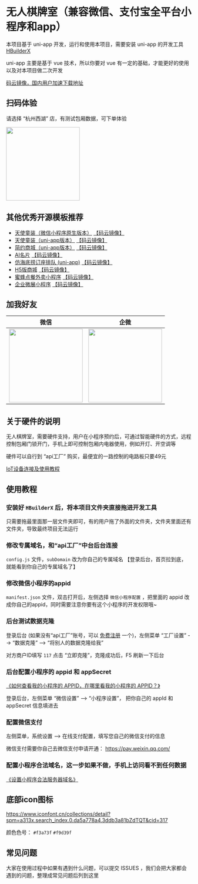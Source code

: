 # 无人棋牌室（兼容微信、支付宝全平台小程序和app）

本项目基于 uni-app 开发，运行和使用本项目，需要安装 uni-app 的开发工具 [HBuilderX](https://hx.dcloud.net.cn/Tutorial/install/windows)

uni-app 主要是基于 vue 技术，所以你要对 vue 有一定的基础，才能更好的使用以及对本项目做二次开发

[码云镜像，国内用户加速下载地址](https://gitee.com/javazj/wurenqipai)

## 扫码体验

请选择 “杭州西湖” 店，有测试包厢数据，可下单体验

<img src="https://dcdn.it120.cc/2023/10/08/b44c0900-bd54-4251-b0a8-0648e772b487.jpg" width="200px">

## 其他优秀开源模板推荐
- [天使童装（微信小程序原生版本）](https://github.com/EastWorld/wechat-app-mall) [【码云镜像】](https://gitee.com/javazj/wechat-app-mall)
- [天使童装（uni-app版本）](https://github.com/gooking/uni-app-mall) [【码云镜像】](https://gitee.com/javazj/uni-app-mall)
- [简约商城（uni-app版本）](https://github.com/gooking/uni-app--mini-mall) [【码云镜像】](https://gitee.com/javazj/uni-app--mini-mall)
- [AI名片](https://github.com/gooking/visitingCard) [【码云镜像】](https://gitee.com/javazj/visitingCard)
- [仿海底捞订座排队 (uni-app)](https://github.com/gooking/dingzuopaidui) [【码云镜像】](https://gitee.com/javazj/dingzuopaidui)
- [H5版商城](https://github.com/gooking/vueMinishop) [【码云镜像】](https://gitee.com/javazj/vueMinishop)
- [蜜蜂点餐外卖小程序](https://github.com/woniudiancang/bee) [【码云镜像】](https://gitee.com/woniudiancang/bee)
- [企业微展小程序](https://github.com/gooking/qiyeweizan) [【码云镜像】](https://gitee.com/javazj/qiyeweizan)

## 加我好友

| 微信 | 企微 |
| :------: | :------: |
| <img src="https://dcdn.it120.cc/2021/09/13/61a80363-9085-4a10-9447-e276a3d40ab3.jpeg" width="200px"> | <img src="https://dcdn.it120.cc/2023/08/19/d834dda1-b618-4a82-818d-05cd13fedddd.png" width="200px"> |

## 关于硬件的说明

无人棋牌室，需要硬件支持，用户在小程序预约后，可通过智能硬件的方式，远程控制包厢门锁开门，手机上即可控制包厢内电器使用，例如开灯、开空调等

硬件可以自行到 “api工厂” 购买，最便宜的一路控制的电路板只要49元

[IoT设备连接及使用教程](https://www.yuque.com/apifm/doc/yzrzn79c61h092vi)

## 使用教程

### 安装好 `HBuilderX` 后，将本项目文件夹直接拖进开发工具
只需要拖最里面那一层文件夹即可，有的用户拖了外面的文件夹，文件夹里面还有文件夹，导致最终项目无法运行
### 修改专属域名，和“api工厂”中台后台连接
`config.js` 文件，`subDomain` 改为你自己的专属域名 【登录后台，首页拉到底，就能看到你自己的专属域名了】
### 修改微信小程序的appid
`manifest.json` 文件，双击打开后，左侧选择 `微信小程序配置` ，把里面的 appid 改成你自己的appid，同时需要注意你要有这个小程序的开发权限哦~

### 后台测试数据克隆

登录后台 (如果没有“api工厂”账号，可以 [免费注册](https://admin.it120.cc/) 一个)，左侧菜单 “工厂设置” --> “数据克隆” --> “将别人的数据克隆给我”

对方商户ID填写 `117` 点击 “立即克隆”，克隆成功后，F5 刷新一下后台

### 后台配置小程序的 appid 和 appSecret

[《如何查看我的小程序的 APPID，在哪里看我的小程序的 APPID？》](https://jingyan.baidu.com/article/642c9d340305e3644a46f795.html)

登录后台，左侧菜单 “微信设置” --> “小程序设置”， 把你自己的 appId 和 appSecret 信息填进去

### 配置微信支付

左侧菜单，系统设置 -->  在线支付配置，填写您自己的微信支付的信息

微信支付需要你自己去微信支付申请开通： https://pay.weixin.qq.com/

### 配置小程序合法域名，这一步如果不做，手机上访问看不到任何数据

[《设置小程序合法服务器域名》](https://www.yuque.com/apifm/doc/tvpou9)

## 底部icon图标

https://www.iconfont.cn/collections/detail?spm=a313x.search_index.0.da5a778a4.3ddb3a81bZdTQT&cid=317

颜色色号： `#f3a73f` `#f9d39f`


## 常见问题

大家在使用过程中如果有遇到什么问题，可以提交 ISSUES ，我们会把大家都会遇到的问题，整理成常见问题后列到这里 
